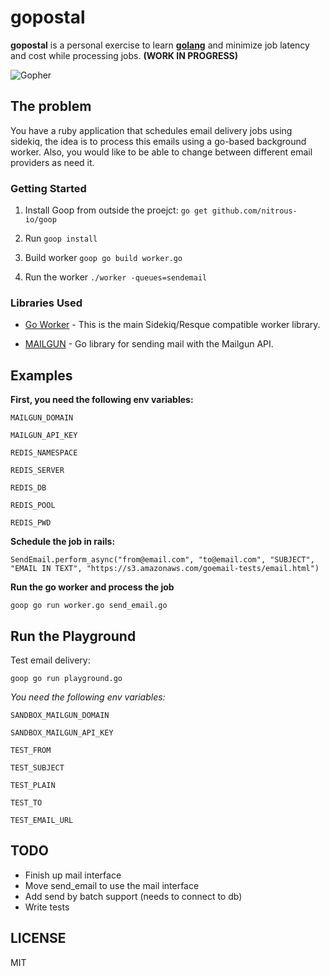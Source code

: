 # gopostal
**gopostal** is a personal exercise to learn **[golang](https://golang.org/)** and minimize job latency and cost while processing jobs. **(WORK IN PROGRESS)**

![Gopher](https://golang.org/doc/gopher/frontpage.png)


## The problem

You have a ruby application that schedules email delivery jobs using sidekiq, the idea is to process this emails using a go-based background worker. Also, you would like to be able to change between different email providers as need it.

### Getting Started

1. Install Goop from outside the proejct: `go get github.com/nitrous-io/goop`

2. Run `goop install`

3. Build worker `goop go build worker.go`

4. Run the worker `./worker -queues=sendemail`


### Libraries Used

* [Go Worker](http://github.com/benmanns/goworker) - This is the main Sidekiq/Resque compatible worker library.

* [MAILGUN](https://github.com/mailgun/mailgun-go) - Go library for sending mail with the Mailgun API.


## Examples
**First, you need the following env variables:**

` MAILGUN_DOMAIN `

` MAILGUN_API_KEY `

` REDIS_NAMESPACE `

` REDIS_SERVER `

` REDIS_DB `

` REDIS_POOL `

` REDIS_PWD `



**Schedule the job in rails:**

` SendEmail.perform_async("from@email.com", "to@email.com", "SUBJECT", "EMAIL IN TEXT", "https://s3.amazonaws.com/goemail-tests/email.html") `


**Run the go worker and process the job**

` goop go run worker.go send_email.go `





## Run the Playground
Test email delivery:

`goop go run playground.go`

*You need the following env variables:*

` SANDBOX_MAILGUN_DOMAIN `

` SANDBOX_MAILGUN_API_KEY  `

` TEST_FROM `

` TEST_SUBJECT `

` TEST_PLAIN `

` TEST_TO `

` TEST_EMAIL_URL `

## TODO
* Finish up mail interface
* Move send_email to use the mail interface
* Add send by batch support (needs to connect to db)
* Write tests



## LICENSE
MIT

